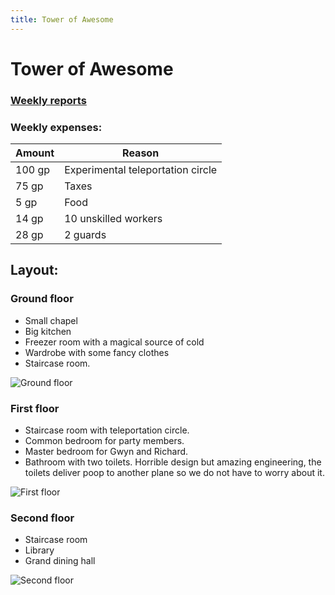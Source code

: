 ```yaml
---
title: Tower of Awesome
---
```


# Tower of Awesome

### [Weekly reports](/the-great-awakening/toa/reports)


### Weekly expenses:

| Amount | Reason                            |
|--------|-----------------------------------|
| 100 gp | Experimental teleportation circle |
| 75 gp  | Taxes                             |
| 5 gp   | Food                              |
| 14 gp  | 10 unskilled workers              |
| 28 gp  | 2 guards                          |

## Layout:

### Ground floor


- Small chapel
- Big kitchen
- Freezer room with a magical source of cold
- Wardrobe with some fancy clothes
- Staircase room.

<img class="img-center resizable" src="/the-great-awakening/toa/Ground floor.png" alt="Ground floor">


### First floor

- Staircase room with teleportation circle.
- Common bedroom for party members.
- Master bedroom for Gwyn and Richard.
- Bathroom with two toilets. Horrible design but amazing engineering, the toilets deliver poop to another plane so we do not have to worry about it.

<img class="img-center resizable" src="/the-great-awakening/toa/1st floor.png" alt="First floor">


### Second floor

- Staircase room
- Library
- Grand dining hall

<img class="img-center resizable" src="/the-great-awakening/toa/2nd floor.png" alt="Second floor">
    